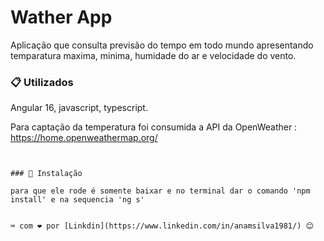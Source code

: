 # Wather App

Aplicação que consulta previsão do tempo em todo mundo apresentando temparatura maxima, minima, humidade do ar e velocidade do vento.


### 📋 Utilizados

Angular 16, javascript, typescript.

Para captação da temperatura foi consumida a API da OpenWeather : https://home.openweathermap.org/
```


### 🔧 Instalação

para que ele rode é somente baixar e no terminal dar o comando 'npm install' e na sequencia 'ng s'


⌨️ com ❤️ por [Linkdin](https://www.linkedin.com/in/anamsilva1981/) 😊
